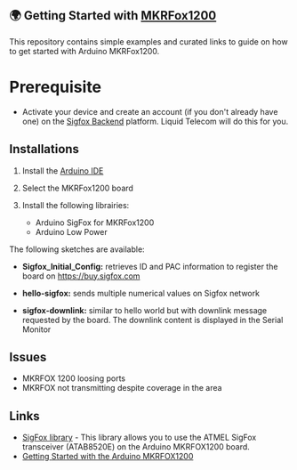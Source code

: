 ## :earth_africa: Getting Started with [MKRFox1200](https://www.arduino.cc/en/Main.ArduinoBoardMKRFox1200) 

This repository contains simple examples and curated links to guide on how to get started with Arduino MKRFox1200.

 # Prerequisite
- Activate your device and create an account (if you don't already have one) on the [Sigfox Backend](https://backend.sigfox.com/activate) platform. Liquid Telecom will do this for you.

## Installations

1. Install the [Arduino IDE](https://www.arduino.cc/en/Main/Software)
2. Select the MKRFox1200 board
3. Install the following librairies:

    * Arduino SigFox for MKRFox1200
    * Arduino Low Power


The following sketches are available:

- **Sigfox_Initial_Config:** retrieves ID and PAC information to register the board on https://buy.sigfox.com

- **hello-sigfox:** sends multiple numerical values on Sigfox network

- **sigfox-downlink:** similar to hello world but with downlink message requested by the board. The downlink content is displayed in the Serial Monitor


## Issues

- MKRFOX 1200 loosing ports
- MKRFOX not transmitting despite coverage in the area

## Links
  - [SigFox library](https://www.arduino.cc/en/Reference/SigFox) - This library allows you to use the ATMEL SigFox transceiver (ATAB8520E) on the Arduino MKRFOX1200 board.
  - [ Getting Started with the Arduino MKRFOX1200](https://www.arduino.cc/en/Guide/MKRFox1200)
  
 
